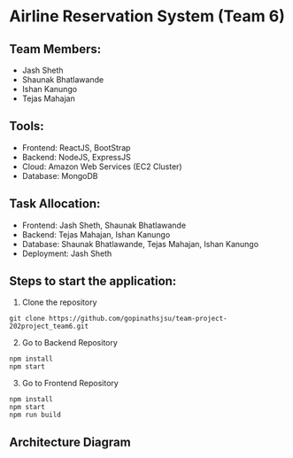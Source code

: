 # Airline Reservation System (Team 6)


## Team Members:
- Jash Sheth
- Shaunak Bhatlawande
- Ishan Kanungo
- Tejas Mahajan

## Tools:
- Frontend: ReactJS, BootStrap
- Backend: NodeJS, ExpressJS
- Cloud: Amazon Web Services (EC2 Cluster)
- Database: MongoDB

## Task Allocation:
- Frontend: Jash Sheth, Shaunak Bhatlawande
- Backend: Tejas Mahajan, Ishan Kanungo
- Database: Shaunak Bhatlawande, Tejas Mahajan, Ishan Kanungo
- Deployment: Jash Sheth

## Steps to start the application:
1. Clone the repository
```
git clone https://github.com/gopinathsjsu/team-project-202project_team6.git
```
2. Go to Backend Repository
```
npm install
npm start
```
3. Go to Frontend Repository
```
npm install
npm start
npm run build
```
## Architecture Diagram